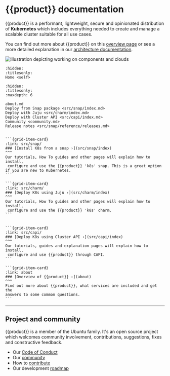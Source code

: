 # {{product}} documentation

{{product}} is a performant, lightweight, secure and
opinionated distribution of **Kubernetes** which includes everything needed to
create and manage a scalable cluster suitable for all use cases.

You can find out more about {{product}} on this [overview page] or
see a more detailed explanation in our [architecture documentation].

![Illustration depicting working on components and clouds][logo]

```{toctree}
:hidden:
:titlesonly:
Home <self>
```

```{toctree}
:hidden:
:titlesonly:
:maxdepth: 6

about.md
Deploy from Snap package <src/snap/index.md>
Deploy with Juju <src/charm/index.md>
Deploy with Cluster API <src/capi/index.md>
Community <community.md>
Release notes <src/snap/reference/releases.md>

```

````{grid} 1 1 2 2

```{grid-item-card}
:link: src/snap/
### [Install K8s from a snap ›](src/snap/index)
^^^
Our tutorials, How To guides and other pages will explain how to install,
 configure and use the {{product}} 'k8s' snap. This is a great option if you are new to Kubernetes.
```

```{grid-item-card}
:link: src/charm/
### [Deploy K8s using Juju ›](src/charm/index)
^^^
Our tutorials, How To guides and other pages will explain how to install,
 configure and use the {{product}} 'k8s' charm.
```


```{grid-item-card}
:link: src/capi/
### [Deploy K8s using Cluster API ›](src/capi/index)
^^^
Our tutorials, guides and explanation pages will explain how to install,
 configure and use {{product}} through CAPI.
```

```{grid-item-card}
:link: about
### [Overview of {{product}} ›](about)
^^^
Find out more about {{product}}, what services are included and get the
answers to some common questions.
```
````

---

## Project and community

{{product}} is a member of the Ubuntu family. It's an open source
project which welcomes community involvement, contributions, suggestions, fixes
and constructive feedback.

- Our [Code of Conduct]
- Our [community]
- How to [contribute]
- Our development [roadmap]

<!-- IMAGES -->

[logo]: https://assets.ubuntu.com/v1/843c77b6-juju-at-a-glace.svg

<!-- LINKS -->

[Code of Conduct]: https://ubuntu.com/community/ethos/code-of-conduct
[community]: src/snap/reference/community
[contribute]: src/snap/howto/contribute
[roadmap]: src/snap/reference/roadmap
[overview page]: about
[architecture documentation]: src/snap/reference/architecture
